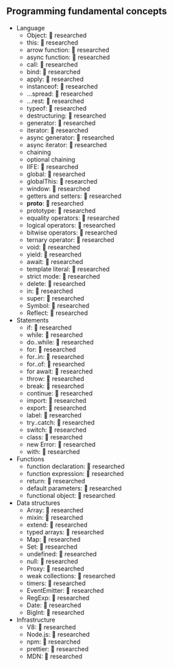 ## Programming fundamental concepts

- Language
  - Object: 🔬 researched 
  - this: 🔬 researched 
  - arrow function: 🔬 researched 
  - async function: 🔬 researched 
  - call: 🔬 researched 
  - bind: 🔬 researched 
  - apply: 🔬 researched 
  - instanceof: 🔬 researched 
  - ...spread: 🔬 researched 
  - ...rest: 🔬 researched 
  - typeof: 🔬 researched 
  - destructuring: 🔬 researched 
  - generator: 🔬 researched 
  - iterator: 🔬 researched 
  - async generator: 🔬 researched 
  - async iterator: 🔬 researched 
  - chaining
  - optional chaining
  - IIFE: 🔬 researched 
  - global: 🔬 researched 
  - globalThis: 🔬 researched 
  - window: 🔬 researched 
  - getters and setters: 🔬 researched 
  - __proto__: 🔬 researched 
  - prototype: 🔬 researched 
  - equality operators: 🔬 researched 
  - logical operators: 🔬 researched 
  - bitwise operators: 🔬 researched 
  - ternary operator: 🔬 researched 
  - void: 🔬 researched 
  - yield: 🔬 researched 
  - await: 🔬 researched 
  - template literal: 🔬 researched 
  - strict mode: 🔬 researched 
  - delete: 🔬 researched 
  - in: 🔬 researched 
  - super: 🔬 researched 
  - Symbol: 🔬 researched 
  - Reflect: 🔬 researched 
- Statements
  - if: 🔬 researched 
  - while: 🔬 researched 
  - do..while: 🔬 researched 
  - for: 🔬 researched 
  - for..in: 🔬 researched 
  - for..of: 🔬 researched 
  - for await: 🔬 researched 
  - throw: 🔬 researched 
  - break: 🔬 researched 
  - continue: 🔬 researched 
  - import: 🔬 researched 
  - export: 🔬 researched 
  - label: 🔬 researched 
  - try..catch: 🔬 researched 
  - switch: 🔬 researched 
  - class: 🔬 researched 
  - new Error: 🔬 researched 
  - with: 🔬 researched 
- Functions
  - function declaration: 🔬 researched 
  - function expression: 🔬 researched 
  - return: 🔬 researched 
  - default parameters: 🔬 researched 
  - functional object: 🔬 researched 
- Data structures
  - Array: 🔬 researched 
  - mixin: 🔬 researched 
  - extend: 🔬 researched 
  - typed arrays: 🔬 researched 
  - Map: 🔬 researched 
  - Set: 🔬 researched 
  - undefined: 🔬 researched 
  - null: 🔬 researched 
  - Proxy: 🔬 researched 
  - weak collections: 🔬 researched 
  - timers: 🔬 researched 
  - EventEmitter: 🔬 researched 
  - RegExp: 🔬 researched 
  - Date: 🔬 researched 
  - BigInt: 🔬 researched 
- Infrastructure
  - V8: 🔬 researched 
  - Node.js: 🔬 researched 
  - npm: 🔬 researched 
  - prettier: 🔬 researched 
  - MDN: 🔬 researched 
